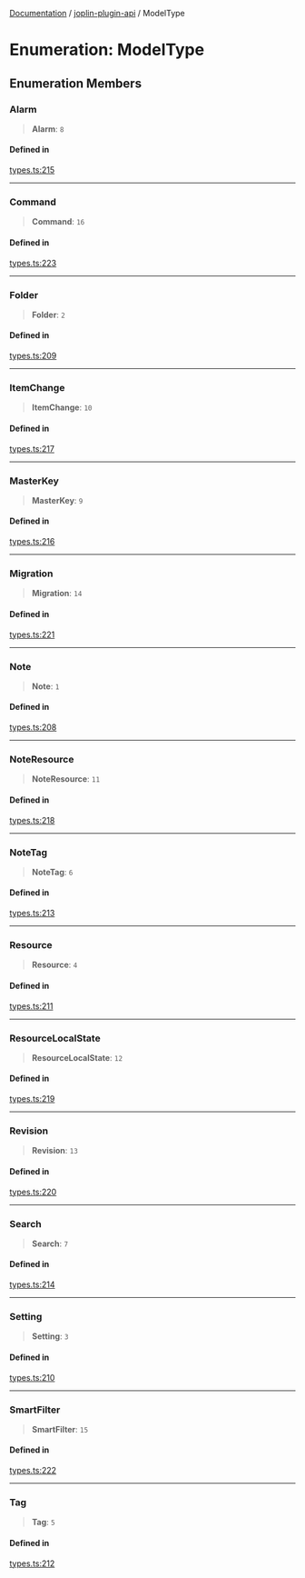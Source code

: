 [Documentation](../../packages.md) / [joplin-plugin-api](../index.md) / ModelType

# Enumeration: ModelType

## Enumeration Members

### Alarm

> **Alarm**: `8`

#### Defined in

[types.ts:215](https://github.com/rxliuli/joplin-utils/blob/4824c3237f6c8bc282f001f71c149c89286aefdc/packages/joplin-plugin-api/src/types.ts#L215)

---

### Command

> **Command**: `16`

#### Defined in

[types.ts:223](https://github.com/rxliuli/joplin-utils/blob/4824c3237f6c8bc282f001f71c149c89286aefdc/packages/joplin-plugin-api/src/types.ts#L223)

---

### Folder

> **Folder**: `2`

#### Defined in

[types.ts:209](https://github.com/rxliuli/joplin-utils/blob/4824c3237f6c8bc282f001f71c149c89286aefdc/packages/joplin-plugin-api/src/types.ts#L209)

---

### ItemChange

> **ItemChange**: `10`

#### Defined in

[types.ts:217](https://github.com/rxliuli/joplin-utils/blob/4824c3237f6c8bc282f001f71c149c89286aefdc/packages/joplin-plugin-api/src/types.ts#L217)

---

### MasterKey

> **MasterKey**: `9`

#### Defined in

[types.ts:216](https://github.com/rxliuli/joplin-utils/blob/4824c3237f6c8bc282f001f71c149c89286aefdc/packages/joplin-plugin-api/src/types.ts#L216)

---

### Migration

> **Migration**: `14`

#### Defined in

[types.ts:221](https://github.com/rxliuli/joplin-utils/blob/4824c3237f6c8bc282f001f71c149c89286aefdc/packages/joplin-plugin-api/src/types.ts#L221)

---

### Note

> **Note**: `1`

#### Defined in

[types.ts:208](https://github.com/rxliuli/joplin-utils/blob/4824c3237f6c8bc282f001f71c149c89286aefdc/packages/joplin-plugin-api/src/types.ts#L208)

---

### NoteResource

> **NoteResource**: `11`

#### Defined in

[types.ts:218](https://github.com/rxliuli/joplin-utils/blob/4824c3237f6c8bc282f001f71c149c89286aefdc/packages/joplin-plugin-api/src/types.ts#L218)

---

### NoteTag

> **NoteTag**: `6`

#### Defined in

[types.ts:213](https://github.com/rxliuli/joplin-utils/blob/4824c3237f6c8bc282f001f71c149c89286aefdc/packages/joplin-plugin-api/src/types.ts#L213)

---

### Resource

> **Resource**: `4`

#### Defined in

[types.ts:211](https://github.com/rxliuli/joplin-utils/blob/4824c3237f6c8bc282f001f71c149c89286aefdc/packages/joplin-plugin-api/src/types.ts#L211)

---

### ResourceLocalState

> **ResourceLocalState**: `12`

#### Defined in

[types.ts:219](https://github.com/rxliuli/joplin-utils/blob/4824c3237f6c8bc282f001f71c149c89286aefdc/packages/joplin-plugin-api/src/types.ts#L219)

---

### Revision

> **Revision**: `13`

#### Defined in

[types.ts:220](https://github.com/rxliuli/joplin-utils/blob/4824c3237f6c8bc282f001f71c149c89286aefdc/packages/joplin-plugin-api/src/types.ts#L220)

---

### Search

> **Search**: `7`

#### Defined in

[types.ts:214](https://github.com/rxliuli/joplin-utils/blob/4824c3237f6c8bc282f001f71c149c89286aefdc/packages/joplin-plugin-api/src/types.ts#L214)

---

### Setting

> **Setting**: `3`

#### Defined in

[types.ts:210](https://github.com/rxliuli/joplin-utils/blob/4824c3237f6c8bc282f001f71c149c89286aefdc/packages/joplin-plugin-api/src/types.ts#L210)

---

### SmartFilter

> **SmartFilter**: `15`

#### Defined in

[types.ts:222](https://github.com/rxliuli/joplin-utils/blob/4824c3237f6c8bc282f001f71c149c89286aefdc/packages/joplin-plugin-api/src/types.ts#L222)

---

### Tag

> **Tag**: `5`

#### Defined in

[types.ts:212](https://github.com/rxliuli/joplin-utils/blob/4824c3237f6c8bc282f001f71c149c89286aefdc/packages/joplin-plugin-api/src/types.ts#L212)
